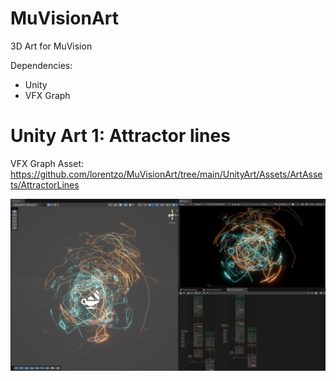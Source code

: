 # MuVisionArt

3D Art for MuVision

Dependencies:
* Unity
* VFX Graph

# Unity Art 1: Attractor lines

VFX Graph Asset: https://github.com/lorentzo/MuVisionArt/tree/main/UnityArt/Assets/ArtAssets/AttractorLines

![](Gallery/AttractorLines.JPG)
